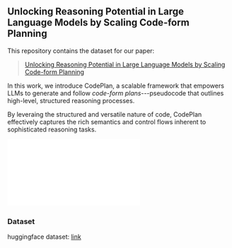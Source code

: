 ## Unlocking Reasoning Potential in Large Language Models by Scaling Code-form Planning

This repository contains the dataset for our paper:

> [Unlocking Reasoning Potential in Large Language Models by Scaling Code-form Planning](https://arxiv.org/pdf/2409.12452)

In this work, we introduce CodePlan, a scalable framework that empowers LLMs to generate and follow *code-form plans*---pseudocode that outlines high-level, structured reasoning processes. 

By leveraing the structured and versatile nature of code, CodePlan effectively captures the rich semantics and control flows inherent to sophisticated reasoning tasks.

![](figs/example.pdf)

### Dataset

huggingface dataset: [link](https://huggingface.co/datasets/jiaxin-wen/CodePlan)
